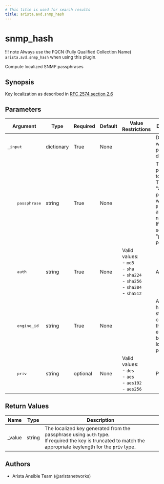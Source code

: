 ```yaml
---
# This title is used for search results
title: arista.avd.snmp_hash
---
```

<!--
  ~ Copyright (c) 2023-2024 Arista Networks, Inc.
  ~ Use of this source code is governed by the Apache License 2.0
  ~ that can be found in the LICENSE file.
  -->

# snmp_hash

!!! note
    Always use the FQCN (Fully Qualified Collection Name) `arista.avd.snmp_hash` when using this plugin.

Compute localized SNMP passphrases

## Synopsis

Key localization as described in [RFC 2574 section 2.6](https://www.rfc-editor.org/rfc/rfc2574.html#section-2.6)

## Parameters

| Argument | Type | Required | Default | Value Restrictions | Description |
| -------- | ---- | -------- | ------- | ------------------ | ----------- |
| <samp>_input</samp> | dictionary | True | None |  | Dictionary with SNMP passphrase details. |
| <samp>&nbsp;&nbsp;&nbsp;&nbsp;passphrase</samp> | string | True | None |  | The passphrase to localize.<br>This is the &#34;auth&#34; passphrase when the `priv` argument is not set.<br>If `priv` is set, it is the &#34;priv&#34; passphrase. |
| <samp>&nbsp;&nbsp;&nbsp;&nbsp;auth</samp> | string | True | None | Valid values:<br>- <code>md5</code><br>- <code>sha</code><br>- <code>sha224</code><br>- <code>sha256</code><br>- <code>sha384</code><br>- <code>sha512</code> | Auth type |
| <samp>&nbsp;&nbsp;&nbsp;&nbsp;engine_id</samp> | string | True | None |  | A hexadecimal string containing the engine_id to be used to localize the passphrase |
| <samp>&nbsp;&nbsp;&nbsp;&nbsp;priv</samp> | string | optional | None | Valid values:<br>- <code>des</code><br>- <code>aes</code><br>- <code>aes192</code><br>- <code>aes256</code> | Priv type |

## Return Values

| Name | Type | Description |
| ---- | ---- | ----------- |
| _value | string | The localized key generated from the passphrase using `auth` type.<br>If required the key is truncated to match the appropriate keylength for the `priv` type. |

## Authors

- Arista Ansible Team (@aristanetworks)
